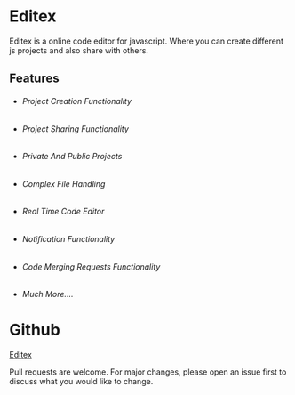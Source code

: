 # Editex

Editex is a online code editor for javascript. Where you can create different js projects and also share with others.

## Features

- ###### Project Creation Functionality
- ###### Project Sharing Functionality
- ###### Private And Public Projects
- ###### Complex File Handling
- ###### Real Time Code Editor
- ###### Notification Functionality
- ###### Code Merging Requests Functionality
- ###### Much More....

# Github

[Editex](https://github.com/HadeedTariq/editex)

Pull requests are welcome. For major changes, please open an issue first
to discuss what you would like to change.
